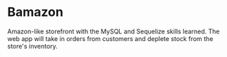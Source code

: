 # Bamazon
Amazon-like storefront with the MySQL and Sequelize skills learned. The web app will take in orders from customers and deplete stock from the store's inventory.
